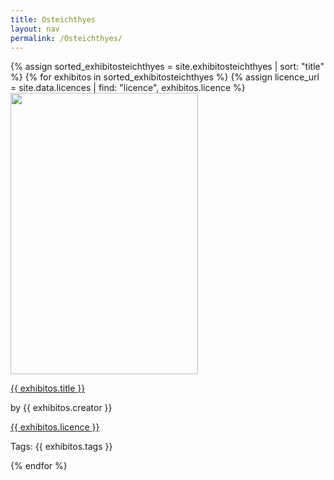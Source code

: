 ```yaml
---
title: Osteichthyes
layout: nav
permalink: /Osteichthyes/
---
```

<div id = "animal_collection">
  {% assign sorted_exhibitosteichthyes = site.exhibitosteichthyes | sort: "title" %}
  {% for exhibitos in sorted_exhibitosteichthyes %}
    {% assign licence_url = site.data.licences | find: "licence", exhibitos.licence %}
    <div class = "grid_cell">
      <a href = " "><img src="{{ exhibitos.image-url }}" class="gallery_thumb" width="300" height="450"></a >
      <p class = "caption"><a href = "{{ exhibitos.url | relative_url }}">{{ exhibitos.title }}</a ></p> 
      <p>by {{ exhibitos.creator }}</p>
      <p><a href="{{ licence_url.url }}">{{ exhibitos.licence }}</a ></p >
      <p>Tags: {{ exhibitos.tags }}</p >
    </div>
  {% endfor %}
</div>